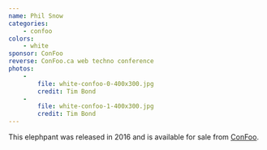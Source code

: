 ```yaml
---
name: Phil Snow
categories:
    - confoo
colors:
    - white
sponsor: ConFoo
reverse: ConFoo.ca web techno conference
photos:
    -
        file: white-confoo-0-400x300.jpg
        credit: Tim Bond
    -
        file: white-confoo-1-400x300.jpg
        credit: Tim Bond
---
```

This elephpant was released in 2016 and is available for sale from [ConFoo](https://shop.confoo.ca/).
